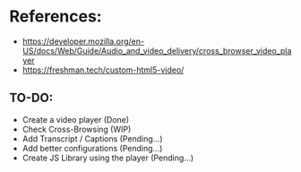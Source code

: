 # References:
- https://developer.mozilla.org/en-US/docs/Web/Guide/Audio_and_video_delivery/cross_browser_video_player
- https://freshman.tech/custom-html5-video/

## TO-DO:
- Create a video player (Done)
- Check Cross-Browsing (WIP)
- Add Transcript / Captions (Pending...)
- Add better configurations (Pending...)
- Create JS Library using the player (Pending...)